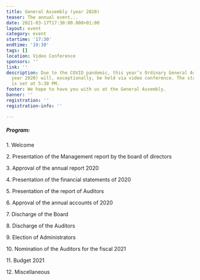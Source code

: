 ```yaml
---
title: General Assembly (year 2020)
teaser: The annual event...
date: 2021-03-17T17:30:00.000+01:00
layout: event
category: event
startime: '17:30'
endtime: '19:30'
tags: []
location: Video Conference
sponsors: ''
link: ''
description: Due to the COVID pandemic, this year’s Ordinary General Assembly (fiscal
  year 2020) will, exceptionally, be held via video conference. The starting time
  is set at 5:30 PM.
footer: We hope to have you with us at the General Assembly.
banner: ''
registration: ''
registration-info: ''

---
```

##### Program:

1\.	Welcome

2\.	Presentation of the Management report by the board of directors

3\.	Approval of the annual report 2020

4\.	Presentation of the financial statements of 2020

5\.	Presentation of the report of Auditors

6\.	Approval of the annual accounts of 2020

7\.	Discharge of the Board

8\.	Discharge of the Auditors

9\.	Election of Administrators

10\.	Nomination of the Auditors for the fiscal 2021

11\.	Budget 2021

12\.	Miscellaneous